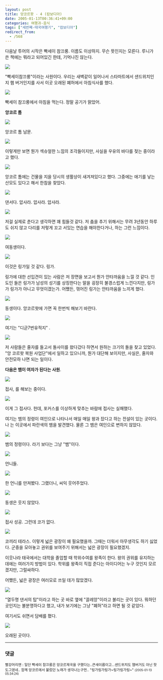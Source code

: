 ```yaml
---
layout: post
title: 앙코르왓 - 4 (캄보디아)
date: 2005-01-13T00:36:41+09:00
categories: 여행과-음식
tags: ["세번째-태국여행기", "캄보디아"]
redirect_from:
  - /568
---
```


다음날 투어의 시작은 빡세이 참끄룽. 이름도 이상하지. 무슨 뜻인지는 모른다. 루니가 쓴 책에는 뭐라고 되어있긴 한데, 기억나진 않는다.

![ ](/assets/media/uploads_2005_01_IMG_1097.jpg)

"빡세이참끄룽"이라는 사원이다. 우리는 새벽같이 일어나서 스타마트에서 샌드위치인지 햄 버거인지를 사서 이곳 오래된 폐허에서 아침식사를 했다.

![ ](/assets/media/uploads_2005_01_PICT2155.jpg)

빡세이 참끄룽에서 아침을 먹는다. 정말 공기가 맑았어.

<strong>앙코르 톰</strong>

![ ](/assets/media/uploads_2005_01_PICT2166.jpg)

앙코르 톰 남문.

![ ](/assets/media/uploads_2005_01_PICT2165.jpg)

이렇게만 보면 뭔가 섹슈얼한 느낌의 조각들이지만, 사실을 우유의 바다를 젖는 중이라고 했다.

![ ](/assets/media/uploads_2005_01_PICT2170.jpg)

앙코르 톰에는 건물을 지을 당시의 생활상이 새겨져있다고 했다. 그중에는 애기를 낳는 산모도 있다고 해서 한참을 찾았다.

![ ](/assets/media/uploads_2005_01_PICT2172.jpg)

댄서다. 압사라. 압사라. 압사라.

![ ](/assets/media/uploads_2005_01_PICT2174.jpg)

저걸 실제로 춘다고 생각하면 꽤 힘들것 같다. 저 춤을 추기 위해서는 무려 3년동안 하루도 쉬지 않고 다리를 저렇게 꼬고 서있는 연습을 해야한다거나, 하는 그런 느낌이다.

![ ](/assets/media/uploads_2005_01_PICT2179.jpg)

여동생이다.

![ ](/assets/media/uploads_2005_01_PICT2181.jpg)

이것은 링가일 것 같다. 링가.

링가에 대한 선입견이 있는 사람은 저 장면을 보고서 뭔가 안타까움을 느낄 것 같다. 인도인 들은 링가가 남성의 성기를 상징한다는 말을 굉장히 불경스럽게 느낀다지만, 링가가 링가가 아니고 무엇이겠는가. 어쨌든, 꺾어진 링가는 안타까움을 느끼게 했다.

![ ](/assets/media/uploads_2005_01_PICT2191.jpg)

동생이다. 앙코르왓에 가면 꼭 한번씩 해보기 바란다.

![ ](/assets/media/uploads_2005_01_PICT2192.jpg)

여기는 "디귿7번유적지" .

![ ](/assets/media/uploads_2005_01_PICT2195.jpg)

저 사람들은 줄자를 들고서 돌사이를 왔다갔다 하면서 원하는 크기의 돌을 찾고 있었다. "앙 코르왓 복원 사업단"에서 일하고 있으니까, 뭔가 대단해 보이지만, 사실은, 줄자와 안전모하 나면 되는 일이다.

<strong>다음은 뱀이 여자가 된다는 사원</strong>.

![ ](/assets/media/uploads_2005_01_IMG_1111.jpg)

접사, 를 해보는 중이다.

![ ](/assets/media/uploads_2005_01_PICT2203.jpg)

이게 그 접사다. 헌데, 포커스를 이상하게 맞추는 바람에 접사는 실패했다.

여기는 뱀의 정령이 여인으로 나타나서 매일 매일 왕과 잤다고 하는 전설이 있는 곳이다. 나 는 이곳에서 파란색의 뱀을 발견했다. 물론 그 뱀은 여인으로 변하지 않았다.

![ ](/assets/media/uploads_2005_01_PICT2201.jpg)

뱀의 정령이다. 라기 보다는 그냥 "뱀"이다.

![ ](/assets/media/uploads_2005_01_PICT2210.jpg)

언니들.

![ ](/assets/media/uploads_2005_01_PICT2211.jpg)

한 언니를 만져봤다. 그랬더니, 씨익 웃어주었다.

![ ](/assets/media/uploads_2005_01_PICT2212.jpg)

동생은 웃지 않았다.

![ ](/assets/media/uploads_2005_01_PICT2214.jpg)

접사 성공. 그런데 코가 없다.

![ ](/assets/media/uploads_2005_01_PICT2215.jpg)

코끼리 테라스. 이렇게 넓은 광장이 왜 필요했을까. 그때는 더워서 아무생각도 하기 싫었다. 군중을 모아놓고 권위를 보여주기 위해서는 넓은 광장이 필요했겠지.

이웃나라 태국에서는 대학을 졸업할 때 학위수여를 왕족이 한다. 왕의 권위를 유지하는데에는 여러가지 방법이 있다. 학위를 왕족이 직접 준다는 아이디어는 누구 것인지 모르겠지만, 그럴싸하다.

어쨌든, 넓은 광장은 여러모로 쓰일 데가 많았겠다.

![ ](/assets/media/uploads_2005_01_IMG_1117.jpg)

"열두명 댄서의 탑"이라고 하는 곳 바로 옆에 "끌레앙"이라고 불리는 곳이 있다. 뭐하던 곳인지는 불분명하다고 했고, 내가 보기에는 그냥 "폐허"라고 하면 될 것 같았다.

여기서도 쉬면서 담배를 폈다.

![ ](/assets/media/uploads_2005_01_PICT2221.jpg)

오래된 곳이다.

* * *

### 댓글



<!--- cmt:972 --->
<!--- mail: --->
<!--- parent:0 --->

<small>빨강머리앤 : 일단 빡세이 참끄룽은 앙코르제국을 구했다는..큰새이름이고...샌드위치도 햄버거도 아닌 핫도그였네..  함께 앙코르에서 불렀던 노래가 생각나는구먼.. "링가링가링가~링가링가링~" <small>(2005-01-13 05:34:24)</small></small>

